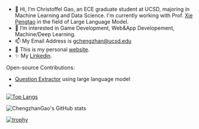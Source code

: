 - 👋 Hi, I’m Christoffel Gao, an ECE graduate student at UCSD, majoring in Machine Learning and Data Science. I'm currently working with Prof. [Xie Pengtao](https://pengtaoxie.github.io/) in the field of Large Language Model.
- 👀 I’m interested in Game Development, Web&App Developement, Machine/Deep Learning.
- 📫 My Email Address is gchengzhan@ucsd.edu
- 🌱 This is my personal [website](https://solityde826.github.io/).
- ✨ My [Linkedin](https://www.linkedin.com/in/chengzhan-christoffel-gao/).

Open-source Contributions:
- [Question Extractor](https://github.com/nestordemeure/question_extractor) using large language model
- 
[![Top Langs](https://github-readme-stats.vercel.app/api/top-langs/?username=solityde826&layout=compact&exclude_repo=CNN-based-Image-Recognition-for-AsianGiant-Hornets,Machine-Learning-and-Data-Computing-Tongji,NLP-on-Blogs-during-COVID-19-Pandemic,CSE258-Web-Mining-and-Recommder-System,Stock-Prediction-using-LSTM-Model)](https://github.com/anuraghazra/github-readme-stats)

![ChengzhanGao's GitHub stats](https://github-readme-stats.vercel.app/api?username=solityde826&count_private=true)

[![trophy](https://github-profile-trophy.vercel.app/?username=solityde826&theme=flat&row=1&margin-w=12)](https://github.com/ryo-ma/github-profile-trophy)


<!---
solityde826/solityde826 is a ✨ special ✨ repository because its `README.md` (this file) appears on your GitHub profile.
You can click the Preview link to take a look at your changes.
--->
